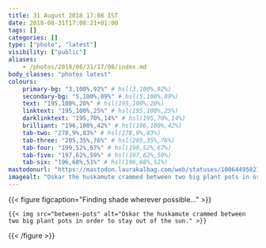 ```yaml
---
title: 31 August 2018 17:08 IST
date: 2018-08-31T17:08:21+01:00
tags: []
categories: []
type: ["photo", "latest"]
visibility: ["public"]
aliases:
    - /photos/2018/08/31/17/08/index.md
body_classes: "photos latest"
colours:
    primary-bg: "3,100%,92%" # hsl(3,100%,92%)
    secondary-bg: "5,100%,89%" # hsl(5,100%,89%)
    text: "195,100%,20%" # hsl(195,100%,20%)
    linktext: "195,100%,25%" # hsl(195,100%,25%)
    darklinktext: "195,70%,14%" # hsl(195,70%,14%)
    brilliant: "196,100%,42%" # hsl(196,100%,42%)
    tab-two: "278,9%,83%" # hsl(278,9%,83%)
    tab-three: "205,35%,76%" # hsl(205,35%,76%)
    tab-four: "199,52%,67%" # hsl(199,52%,67%)
    tab-five: "197,62%,59%" # hsl(197,62%,59%)
    tab-six: "196,68%,51%" # hsl(196,68%,51%)
mastodonurl: "https://mastodon.laurakalbag.com/web/statuses/100644958218086712"
imagealt: "Oskar the huskamute crammed between two big plant pots in order to stay out of the sun."
---
```


{{< figure figcaption="Finding shade wherever possible…" >}}

    {{< img src="between-pots" alt="Oskar the huskamute crammed between two big plant pots in order to stay out of the sun." >}}

{{< /figure >}}
